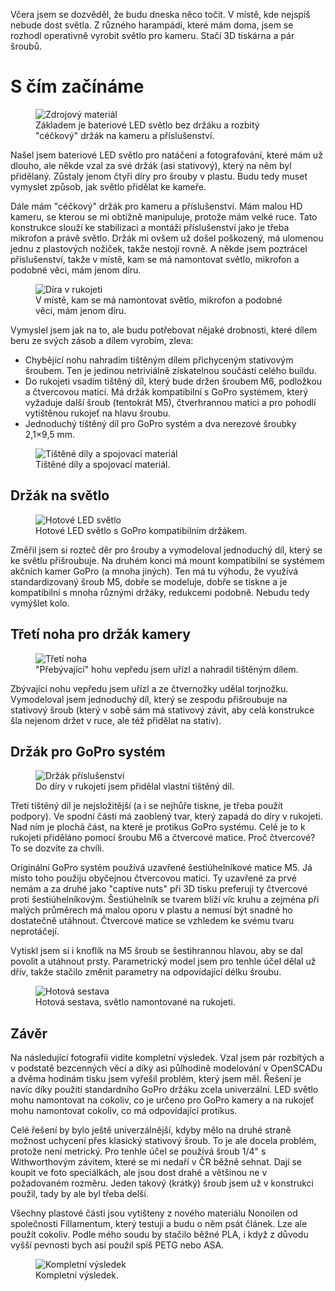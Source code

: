 <!-- dcterms:title = Nový život pro staré harampádí pomocí 3D tisku -->
<!-- dcterms:abstract = Včera jsem se dozvěděl, že budu dneska něco točit. V místě, kde nejspíš nebude dost světla. Z různého harampádí, které mám doma, jsem se rozhodl operativně vyrobit světlo pro kameru. Stačí 3D tiskárna a pár šroubů. -->
<!-- dcterms:creator = Michal Altair Valášek -->
<!-- x4w:coverUrl = /cover-pictures/20210327-kamera.jpg -->
<!-- x4w:pictureUrl = /perex-pictures/20210327-kamera.jpg -->
<!-- x4w:pictureWidth = 150 -->
<!-- x4w:pictureHeight = 150 -->
<!-- x4w:category = Bastlení -->
<!-- x4w:category = 3D tisk -->
<!-- dcterms:dateAccepted = 2021-03-27 -->

Včera jsem se dozvěděl, že budu dneska něco točit. V místě, kde nejspíš nebude dost světla. Z různého harampádí, které mám doma, jsem se rozhodl operativně vyrobit světlo pro kameru. Stačí 3D tiskárna a pár šroubů.

# S čím začínáme

<figure>
    <img src="https://www.cdn.altairis.cz/Blog/2021/20210327-kamera-01.jpg" alt="Zdrojový materiál" />
    <figcaption>Základem je bateriové LED světlo bez držáku a rozbitý "céčkový" držák na kameru a příslušenství.</figcaption>
</figure>

Našel jsem bateriové LED světlo pro natáčení a fotografování, které mám už dlouho, ale někde vzal za své držák (asi stativový), který na něm byl přidělaný. Zůstaly jenom čtyři díry pro šrouby v plastu. Budu tedy muset vymyslet způsob, jak světlo přidělat ke kameře.

Dále mám "céčkový" držák pro kameru a příslušenství. Mám malou HD kameru, se kterou se mi obtížně manipuluje, protože mám velké ruce. Tato konstrukce slouží ke stabilizaci a montáži příslušenství jako je třeba mikrofon a právě světlo. Držák mi ovšem už došel poškozený, má ulomenou jednu z plastových nožiček, takže nestojí rovně. A někde jsem poztrácel příslušenství, takže v místě, kam se má namontovat světlo, mikrofon a podobné věci, mám jenom díru.

<figure>
    <img src="https://www.cdn.altairis.cz/Blog/2021/20210327-kamera-02.jpg" alt="Díra v rukojeti" />
    <figcaption>V místě, kam se má namontovat světlo, mikrofon a podobné věci, mám jenom díru.</figcaption>
</figure>

Vymyslel jsem jak na to, ale budu potřebovat nějaké drobnosti, které dílem beru ze svých zásob a dílem vyrobím, zleva:

* Chybějící nohu nahradím tištěným dílem přichyceným stativovým šroubem. Ten je jedinou netriviálně získatelnou součástí celého buildu.
* Do rukojeti vsadím tištěný díl, který bude držen šroubem M6, podložkou a čtvercovou maticí. Má držák kompatibilní s GoPro systémem, který vyžaduje další šroub (tentokrát M5), čtverhrannou matici a pro pohodlí vytištěnou rukojeť na hlavu šroubu.
* Jednoduchý tištěný díl pro GoPro systém a dva nerezové šroubky 2,1&times;9,5 mm.

<figure>
    <img src="https://www.cdn.altairis.cz/Blog/2021/20210327-kamera-03.jpg" alt="Tištěné díly a spojovací materiál" />
    <figcaption>Tištěné díly a spojovací materiál.</figcaption>
</figure>

## Držák na světlo

<figure>
    <img src="https://www.cdn.altairis.cz/Blog/2021/20210327-kamera-04.jpg" alt="Hotové LED světlo" />
    <figcaption>Hotové LED světlo s GoPro kompatibilním držákem.</figcaption>
</figure>

Změřil jsem si rozteč děr pro šrouby a vymodeloval jednoduchý díl, který se ke světlu přišroubuje. Na druhém konci má mount kompatibilní se systémem akčních kamer GoPro (a mnoha jiných). Ten má tu výhodu, že využívá standardizovaný šroub M5, dobře se modeluje, dobře se tiskne a je kompatibilní s mnoha různými držáky, redukcemi podobně. Nebudu tedy vymýšlet kolo. 

<script src="https://gist.github.com/ridercz/e7859259ff24d20d94539818926d7f79.js"></script>

## Třetí noha pro držák kamery

<figure>
    <img src="https://www.cdn.altairis.cz/Blog/2021/20210327-kamera-05.jpg" alt="Třetí noha" />
    <figcaption>"Přebývající" hohu vepředu jsem uřízl a nahradil tištěným dílem.</figcaption>
</figure>

Zbývající nohu vepředu jsem uřízl a ze čtvernožky udělal torjnožku. Vymodeloval jsem jednoduchý díl, který se zespodu přišroubuje na stativový šroub (který v sobě sám má stativový závit, aby celá konstrukce šla nejenom držet v ruce, ale též přidělat na stativ).

<script src="https://gist.github.com/ridercz/929ff45e7e0ad8fe03013ebdcff15268.js"></script>

## Držák pro GoPro systém

<figure>
    <img src="https://www.cdn.altairis.cz/Blog/2021/20210327-kamera-06.jpg" alt="Držák příslušenství" />
    <figcaption>Do díry v rukojeti jsem přidělal vlastní tištěný díl.</figcaption>
</figure>

Třetí tištěný díl je nejsložitější (a i se nejhůře tiskne, je třeba použít podpory). Ve spodní části má zaoblený tvar, který zapadá do díry v rukojeti. Nad ním je plochá část, na které je protikus GoPro systému. Celé je to k rukojeti přiděláno pomocí šroubu M6 a čtvercové matice. Proč čtvercové? To se dozvíte za chvíli.

<script src="https://gist.github.com/ridercz/32c749bc0ed30b7872b96dc70724ad34.js"></script>

Originální GoPro systém používá uzavřené šestiúhelníkové matice M5. Já místo toho použiju obyčejnou čtvercovou matici. Ty uzavřené za prvé nemám a za druhé jako "captive nuts" při 3D tisku preferuji ty čtvercové proti šestiúhelníkovým. Šestiúhelník se tvarem blíží víc kruhu a zejména při malých průměrech má malou oporu v plastu a nemusí být snadné ho dostatečně utáhnout. Čtvercové matice se vzhledem ke svému tvaru neprotáčejí.

<script src="https://gist.github.com/ridercz/2655fc43e1c85762322a0b20eb56b9db.js"></script>

Vytiskl jsem si i knoflík na M5 šroub se šestihrannou hlavou, aby se dal povolit a utáhnout prsty. Parametrický model jsem pro tenhle účel dělal už dřív, takže stačilo změnit parametry na odpovídající délku šroubu.

<figure>
    <img src="https://www.cdn.altairis.cz/Blog/2021/20210327-kamera-07.jpg" alt="Hotová sestava" />
    <figcaption>Hotová sestava, světlo namontované na rukojeti.</figcaption>
</figure>

## Závěr

Na následující fotografii vidíte kompletní výsledek. Vzal jsem pár rozbitých a v podstatě bezcenných věcí a díky asi půlhodině modelování v OpenSCADu a dvěma hodinám tisku jsem vyřešil problém, který jsem měl. Řešení je navíc díky použití standardního GoPro držáku zcela univerzální. LED světlo mohu namontovat na cokoliv, co je určeno pro GoPro kamery a na rukojeť mohu namontovat cokoliv, co má odpovídající protikus.

Celé řešení by bylo ještě univerzálnější, kdyby mělo na druhé straně možnost uchycení přes klasický stativový šroub. To je ale docela problém, protože není metrický. Pro tenhle účel se používá šroub 1/4" s Withworthovým závitem, které se mi nedaří v ČR běžně sehnat. Dají se koupit ve foto speciálkách, ale jsou dost drahé a většinou ne v požadovaném rozměru. Jeden takový (krátký) šroub jsem už v konstrukci použil, tady by ale byl třeba delší.

Všechny plastové části jsou vytišteny z nového materiálu Nonoilen od společnosti Fillamentum, který testuji a budu o něm psát článek. Lze ale použít cokoliv. Podle mého soudu by stačilo běžné PLA, i když z důvodu vyšší pevnosti bych asi použil spíš PETG nebo ASA.

<figure>
    <img src="https://www.cdn.altairis.cz/Blog/2021/20210327-kamera-08.jpg" alt="Kompletní výsledek" />
    <figcaption>Kompletní výsledek.</figcaption>
</figure>